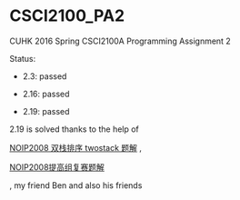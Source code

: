 # CSCI2100_PA2
CUHK 2016 Spring CSCI2100A Programming Assignment 2 

Status:

- 2.3: passed

- 2.16: passed

- 2.19: passed


2.19 is solved thanks to the help of 

[NOIP2008 双栈排序 twostack 题解](http://blog.sina.com.cn/s/blog_75119ca30100xx99.html) ,

[NOIP2008提高组复赛题解](https://www.byvoid.com/blog/noip2008-twostack)

, my friend Ben and also his friends
